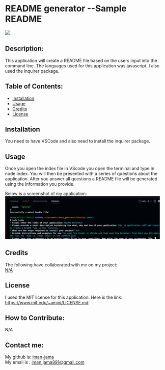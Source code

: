  # README generator --Sample README
 
  <a href="https://www.mit.edu/~amini/LICENSE.md" alt="MIT License">
      <img src="https://img.shields.io/bower/l/css" /></a> 
  

  ## Description:
  This application will create a README file based on the users input into the command line. The languages used for this application was javascript. I also used the inquirer package.
  
  
  ## Table of Contents:
  
  - [Installation](#installation)
  - [Usage](#usage)
  - [Credits](#credits)
  - [License](#license)
  
  ## Installation
  You need to have VSCode and also need to install the inquirer package.
  
  
  ## Usage
  Once you open the index file in VScode you open the terminal and type in node index. You will then be presented with a series of questions about the application. After you answer all questions a README file will be generated using the information you provide.
  
  Below is a screenshot of my application:
  ![alt text](/assets/images/readmePic.png)
      
  
  ## Credits
  
  The following have collaborated with me on my project:<br>
  [N/A](https://github.com/N/A)
  
  
  ## License
  I used the MIT license for this application. Here is the link: https://www.mit.edu/~amini/LICENSE.md
  
  ## How to Contribute:
  N/A
  
  ## Contact me:
  My github is: [iman-jama](https://github.com/iman-jama) <br>
  My email is : iman.jama891@gmail.com